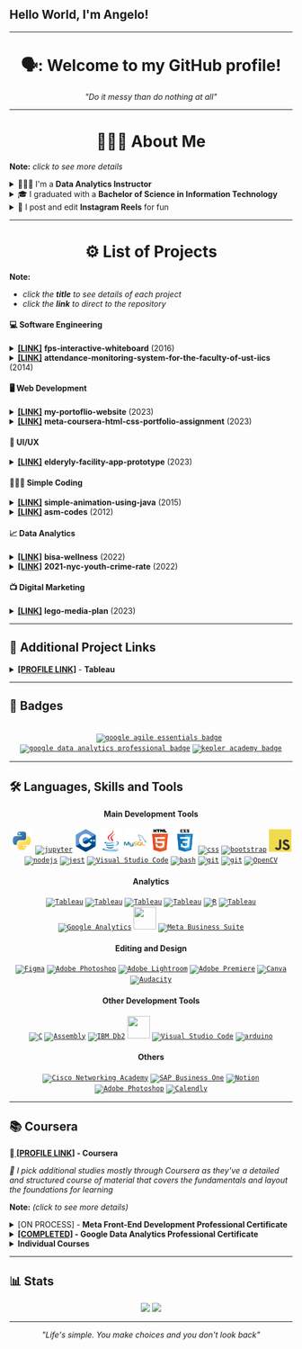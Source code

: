 ## Hello World, I'm Angelo!

<!-- <p><b>Update 09/20/23</b>: Most contribution count disappeared after changing the email</p> -->

---
<h1 align ="center"> 🗣️: Welcome to my GitHub profile! </h1>
<p align="center"><i>"Do it messy than do nothing at all"</i></p>
<!--<p align="center"><i>Prioritize iterative development over stagnation</i><p>-->

---
<h1 align="center">🙋🏻‍♂️ About Me</h1>

<p><b>Note:</b> <i> click to see more details</i></p>
<details> 
 <summary> 🧑🏻‍🏫 I'm a <b>Data Analytics Instructor</b></summary>
  
  * Working at <b>[COOP Careers](https://coopcareers.org)</b>, with its mission in <b>over</b>coming <b>under</b>employment through digital skills and peer connections
  * Facilitating workshops on the following:
    * Python
    * SQL
    * Tableau
    * Advanced Excel
    * Professional Networking

</details>
<details> 
 <summary>🎓 I graduated with a <b>Bachelor of Science in Information Technology</b></summary>
  
  * Graduated in the <b>[University of Santo Tomas](https://www.ust.edu.ph)</b>, Manila Philippines
  * Main Coursework: 
    * Software Engineering
    * Database Management
    * Computer Networks

</details>
<details> 
 <summary>📱 I post and edit <b>Instagram Reels</b> for fun</summary>

#### Top Reels I've created:
 * 🏖️ ["Bird's in Laguna Beach"](https://www.instagram.com/reel/CaFMwuQlk4V/?utm_source=ig_web_copy_link&igshid=MzRlODBiNWFlZA==)
 * 🌵 ["A visit to Joshua Tree National Park"](https://www.instagram.com/reel/CskRIVKL7i9/?utm_source=ig_web_copy_link&igshid=MzRlODBiNWFlZA==)
 * 🦋 ["Butterflies in Houston"](https://www.instagram.com/reel/CZIp_kbsPnt/?utm_source=ig_web_copy_link&igshid=MzRlODBiNWFlZA==)
 * 🏜️ ["Palmspring Paradise"](https://www.instagram.com/reel/Cs0G8a8v282/?utm_source=ig_web_copy_link&igshid=MzRlODBiNWFlZA==)
 * 🎡 ["Neon Lights at the Pier"](https://www.instagram.com/reel/Crp2_pcL0XN/?utm_source=ig_web_copy_link&igshid=MzRlODBiNWFlZA==)

</details>

---
<h1 align="center">⚙️ List of Projects</h1>
<b>Note:</b> 

* <i>click the <b>title</b> to see details of each project</i>
* <i>click the <b>link</b> to direct to the repository</i>


#### 💻 Software Engineering
<details> 
 <summary>
  <b><a href="https://github.com/angeloparayno/fps-interactive-whiteboard" target="_blank">[LINK]</a></b> <b>fps-interactive-whiteboard</b> (2016)
</summary>

* <b>Description:</b> An interactive learning platform on a Windows Environment acquiring 100% accuracy on body movement and color tracking using <i>Microsoft Kinect</i> and <i>C++</i>
* <b>Complexity:</b> ⭐️⭐️⭐️⭐️⭐️
* <b>Classification:</b> Thesis | Capstone (Group of 4)
* <b>Role:</b> Main Developer | Team Leader
* <b>Sub Project:</b> <b>[rgb-led-flashlights](https://github.com/angeloparayno/RGB-LED-Flashlights)</b> (2015)
  * <b>Description:</b> Built two customized flashlight by encoding the <i>C</i> program in an <i>8 bit Atmel IC</i> to produce the designed output of the circuit
  * <b>Complexity:</b> ⭐️⭐️⭐️

</details>
<details> 
 <summary>
  <b><a href="https://github.com/angeloparayno/attendance-monitoring-system-for-the-faculty-of-ust-iics" target="_blank">[LINK]</a></b> <b>attendance-monitoring-system-for-the-faculty-of-ust-iics</b> (2014)
 </summary>

* <b>Description:</b> A process re-engineering project for the attendance system using <i>Java</i> and <i>MySQL</i>
* <b>Complexity:</b> ⭐️⭐️⭐️⭐️⭐️
* <b>Classification:</b> Client Facing (Group of 4)
* <b>Role:</b> Project Manager

<p align="center"><i>Note: project documentation only</i></p>
 
</details>

#### 🖥️ Web Development
<details> 
 <summary>
  <b><a href="https://github.com/angeloparayno/my-portfolio-website" target="_blank">[LINK]</a></b> <b>my-portoflio-website</b> (2023)
</summary>

* <b>Description:</b> Designed a responsive and animated site using <i>HTML</i>, vanilla <i>CSS</i> with Flexbox and <i>JavaScript</i>
* <b>Complexity:</b> ⭐️⭐️⭐️
* <b>Classification:</b> Personal Project
* <b>Demo Link:</b> <a href="https://angeloparayno.github.io/my-portfolio-website" target="_blank">www.angeloparayno.com</a>
 
</details>
<details> 
 <summary>
  <b><a href="https://github.com/angeloparayno/meta-coursera-html-css-portfolio-assignment" target="_blank">[LINK]</a></b> <b>meta-coursera-html-css-portfolio-assignment</b> (2023)
</summary>

* <b>Description:</b> Designed a mobile responsive, static one page site using <i>HTML</i>, vanilla <i>CSS</i> with Flexbox
* <b>Complexity:</b> ⭐️
* <b>Classification:</b> Module Assignment
* <b>Demo Link:</b> <a href="https://angeloparayno.github.io/meta-coursera-html-css-portfolio-assignment" target="_blank">[via GitHub Pages]</a>
 
</details>

#### 🎨 UI/UX
<details> 
 <summary>
  <b><a href="https://github.com/angeloparayno/elderly-facility-app-prototype" target="_blank">[LINK]</a></b> <b>elderyly-facility-app-prototype</b> (2023)
</summary>

* <b>Description:</b> <i></i>
* <b>Complexity:</b> ⭐️⭐️⭐️
* <b>Classification:</b> 
* <b>Role:</b> UI/UX Researcher
 
</details>

#### 👨🏻‍💻 Simple Coding
<details> 
 <summary>
   <b><a href="https://github.com/angeloparayno/simple-animation-using-java" target="_blank">[LINK]</a></b> <b>simple-animation-using-java</b> (2015)
  </summary>

 * <b>Description:</b> A simple animation of an Anime character using pure <i>Java</i> with JFrame
 * <b>Complexity:</b> ⭐️⭐️⭐️
 * <b>Demo Link:</b> <a href="https://www.linkedin.com/posts/angeloparayno_an-old-project-from-my-treasure-box-simple-activity-7045579453598486528-rkgS?utm_source=share&utm_medium=member_desktop" target="_blank">[via LinkedIn]</a>
 
</details>
<details> 
 <summary>
  <b><a href="https://github.com/angeloparayno/asm-codes" target="_blank">[LINK]</a></b> <b>asm-codes</b> (2012)
</summary>
 
* <b>Description:</b> A list of simple <i>Assembly (ASM)</i> programs
* <b>Complexity:</b> ⭐️⭐️
* <b>Demo Link:</b> <a href="https://www.linkedin.com/posts/angeloparayno_after-all-the-ai-chatgpt-google-bard-activity-7044446734051147776-puxD/?utm_source=share&utm_medium=member_desktop" target="_blank">[via LinkedIn]</a>
 
</details>

#### 📈 Data Analytics
<details> 
 <summary>
  <b><a href="https://github.com/angeloparayno/bisa-wellness" target="_blank">[LINK]</a></b>
  <b>bisa-wellness</b> (2022)
 </summary>
 
 * <b>Description:</b> Analyzed social media data and provided digital marketing strategies aimed to solidify a successful product launch and market an eco-friendly and sustainable product, supplementing its current social media presence and business using <i>Meta, Business Suit</i>, <i>Tableau</i> and <i>Excel</i>
  * <b>Complexity:</b> ⭐️⭐️⭐️
  * <b>Classification</b> Client Facing (Group of 17)
  * <b>Role:</b> Project Manager | Social Media Analyst

</details>
<details> 
  <summary>
    <b><a href="https://github.com/angeloparayno/2021-nyc-youth-crime-rate" target="_blank">[LINK]</a></b> <b>2021-nyc-youth-crime-rate</b> (2022)
  </summary>
 
 * <b>Description:</b> Analyzed 2021 NYC Crime Rate through 150,000+ rows of data and correlated external studies on a mission of decreasing recidivism among the incarcerated youths (aged 25 & below) using <i>Python</i>, <i>Tableau</i> and <i>Excel</i>
 * <b>Complexity:</b> ⭐️⭐️
 * <b>Classification:</b> Case Study (Group of 5)
 * <b>Role:</b> Gender Demographics Analyst

</details>

#### 📺 Digital Marketing
<details> 
 <summary>
  <b><a href="https://github.com/angeloparayno/lego-media-plan" target="_blank">[LINK]</a></b> <b>lego-media-plan</b> (2023)
</summary>

* <b>Description:</b> <i>Created an annual budget allocation media plan in strategizing resource allocation through analyzation of the working marketing strategies and capitalizing the social media trends</i>
* <b>Complexity:</b> ⭐️
* <b>Classification:</b> Case Study for Kepler
* <b>Role:</b> Media Planner
 
</details>

---
## 🔗 Additional Project Links
<details> 
 <summary>
 <b><a href="https://public.tableau.com/app/profile/angeloparayno" target="_blank">[PROFILE LINK]</a></b> - <b>Tableau</b>
 </summary>
</details>

---
## 🪪 Badges 
<div align ="center">
    <code>
    <a href="https://career.skills.google/public_profiles/7baab628-436c-4aed-904a-b8bf377ad650/badges/4577418" title="Google Agile Essentials" target="_blank"><img src="https://cdn.qwiklabs.com/K0U8aJ6SmmsPDWm8KwM15fUFQl2WqL9P5Dd1oQrVbxo%3D" alt="google agile essentials badge" width="120" height="120"/></a></code>
    <code><a href="https://www.credly.com/badges/73479310-b809-45df-86ab-8935444ac76c/public_url" title="Google Data Analytics Professional" target="_blank"><img src="https://images.credly.com/size/680x680/images/d41de2b7-cbc2-47ec-bcf1-ebecbe83872f/GCC_badge_DA_1000x1000.png" alt="google data analytics professional badge" width="120" height="120"/></a></code>
    <code><a href="https://badgr.com/public/assertions/OJHpb5z4RrOJPuJ-q5SqmQ?identity__email=j.angelo.parayno@gmail.com" title="Kepler Academy Digital Marketing Graduate" target="_blank"><img src="https://media.badgr.com/uploads/badges/assertion-OJHpb5z4RrOJPuJ-q5SqmQ.png?versionId=aF_GxWAsBtgHJeLf0b__M.w1ItoX2mG." alt="kepler academy badge" width="120" height="120"/></a></code>
</div>

---
## 🛠 Languages, Skills and Tools

<div align="center"> 
    <h4>Main Development Tools</h4>
    <!-- Python -->
    <code><a href="https://www.python.org" title="Python" target="_blank"><img src="https://raw.githubusercontent.com/devicons/devicon/master/icons/python/python-original.svg" alt="python" width="40" height="40"/></a></code>
    <!-- Jupyter -->
    <code><a href="https://jupyter-notebook.readthedocs.io/en/stable/" title="Jupyter Notebook" target="_blank"><img src="https://avatars.githubusercontent.com/u/7388996?s=200&v=4" alt="jupyter" width="40" height="40"/></a></code>
    <!-- C++ --> 
    <code><a href="https://www.cplusplus.com" title="C++" target="_blank"><img src="https://raw.githubusercontent.com/devicons/devicon/master/icons/cplusplus/cplusplus-original.svg" alt="cplusplus" width="40" height="40"/></a></code>
    <!-- Java -->
    <code><a href="https://www.java.com" title="Java" target="_blank"><img src="https://raw.githubusercontent.com/devicons/devicon/master/icons/java/java-original.svg" alt="java" width="40" height="40"/></a></code>
    <!-- MySQL -->
    <code><a href="https://www.mysql.com/" title="MySQL" target="_blank"><img src="https://raw.githubusercontent.com/devicons/devicon/master/icons/mysql/mysql-original-wordmark.svg" alt="mysql" width="40" height="40"/></a></code>
    <!-- HTML5 -->
    <code><a href="https://developer.mozilla.org/en-US/docs/Web/HTML" title="HTML" target="_blank"><img src="https://raw.githubusercontent.com/github/explore/80688e429a7d4ef2fca1e82350fe8e3517d3494d/topics/html/html.png" alt="html" width="40" height="40"/></a></code>
    <!-- CSS3 -->
    <code><a href="https://developer.mozilla.org/en-US/docs/Web/CSS" title="CSS" target="_blank"><img src="https://raw.githubusercontent.com/github/explore/80688e429a7d4ef2fca1e82350fe8e3517d3494d/topics/css/css.png" alt="css" width="40" height="40"/></a></code>
    <!-- SASS -->
    <code><a href="https://sass-lang.com" title="SASS" target="_blank"><img src="https://upload.wikimedia.org/wikipedia/commons/thumb/9/96/Sass_Logo_Color.svg/1024px-Sass_Logo_Color.svg.png?20150315202757" alt="css" width="40" height="40"/></a></code>
    <!-- Bootstrap -->
    <code><a href="https://getbootstrap.com/" title="Bootstrap" target="_blank"><img src="https://getbootstrap.com/docs/5.2/assets/brand/bootstrap-logo-shadow.png" alt="bootstrap" width="40" height="40"/></a></code>
    <!-- JavaScript -->
    <code><a href="https://www.javascript.com/" title="JavaScript" target="_blank"><img src="https://raw.githubusercontent.com/github/explore/80688e429a7d4ef2fca1e82350fe8e3517d3494d/topics/javascript/javascript.png" alt="javascript" width="40" height="40"/></a></code>
    <!-- Node.JS -->
    <code><a href="https://nodejs.org/en/about" target="_blank" rel="noreferrer"><img src="https://images.g2crowd.com/uploads/product/image/large_detail/large_detail_f0b606abb6d19089febc9faeeba5bc05/nodejs-development-services.png" alt="nodejs" width="40" height="40"/></a></code>
    <!-- React -->
    <!--
    <code><a href="https://reactjs.org/" title="React" target="_blank"><img src="https://raw.githubusercontent.com/github/explore/80688e429a7d4ef2fca1e82350fe8e3517d3494d/topics/react/react.png" alt="react" width="40" height="40"/></a></code>
    -->
    <!-- Jest -->
    <code><a href="https://jestjs.io" target="_blank" rel="noreferrer"><img src="https://www.vectorlogo.zone/logos/jestjsio/jestjsio-icon.svg" alt="jest" width="40" height="40"/></a></code>
    <!-- VSCode -->
    <code><a href="https://code.visualstudio.com/" target="_blank" rel="noreferrer"><img src="https://cdn.worldvectorlogo.com/logos/visual-studio-code-1.svg" alt="Visual Studio Code" width="40" height="40"/></a></code>
    <!-- Bash -->
    <code><a href="https://www.gnu.org/software/bash/" target="_blank" rel="noreferrer"><img src="https://upload.wikimedia.org/wikipedia/commons/thumb/4/4b/Bash_Logo_Colored.svg/2048px-Bash_Logo_Colored.svg.png" alt="bash" width="40" height="40"/></a></code>
    <!-- GitHub -->
    <code><a href="https://github.com" title="Git" target="_blank"><img src="https://github.githubassets.com/images/modules/logos_page/GitHub-Mark.png" alt="git" width="40" height="40"/></a></code>
    <!-- Git -->
    <code><a href="https://git-scm.com/" title="Git" target="_blank"><img src="https://www.vectorlogo.zone/logos/git-scm/git-scm-icon.svg" alt="git" width="40" height="40"/></a></code>
    <!-- OpenCV -->
    <code><a href="https://opencv.org/" target="_blank" rel="noreferrer"><img src="https://opencv.org/wp-content/uploads/2020/07/OpenCV_logo_no_text-1.svg" alt="OpenCV" width="40" height="40"/></a></code>
    <h4>Analytics</h4>
    <!-- Excel -->
    <code><a href="https://www.microsoft.com/en-us/microsoft-365/excel" target="_blank" rel="noreferrer"><img src="https://upload.wikimedia.org/wikipedia/commons/thumb/3/34/Microsoft_Office_Excel_%282019–present%29.svg/2203px-Microsoft_Office_Excel_%282019–present%29.svg.png" alt="Tableau" width="40" height="40"/></a></code>
    <!-- Tableau -->
    <code><a href="https://www.tableau.com/" target="_blank" rel="noreferrer"><img src="https://cdn.worldvectorlogo.com/logos/tableau-software.svg" alt="Tableau" width="40" height="40"/></a></code>
    <!-- Pandas -->
    <code><a href="https://pandas.pydata.org" target="_blank" rel="noreferrer"><img src="https://upload.wikimedia.org/wikipedia/commons/thumb/2/22/Pandas_mark.svg/449px-Pandas_mark.svg.png?20200210000431" alt="Tableau" width="40" height="40"/></a></code>
    <!-- Matplotlib -->
    <code><a href="https://matplotlib.org" target="_blank" rel="noreferrer"><img src="https://upload.wikimedia.org/wikipedia/commons/thumb/0/01/Created_with_Matplotlib-logo.svg/2048px-Created_with_Matplotlib-logo.svg.png" alt="Tableau" width="40" height="40"/></a></code>
    <!-- R -->
    <code><a href="https://www.r-project.org/" target="_blank" rel="noreferrer"><img src="https://www.r-project.org/logo/Rlogo.svg" alt="R" width="40" height="40"/></a></code>
    <!-- Looker Studio -->
    <code><a href="https://cloud.google.com/looker-studio" target="_blank" rel="noreferrer"><img src="https://encrypted-tbn0.gstatic.com/images?q=tbn:ANd9GcQDYyo97CnJmL82j7uw02EA8oPGd6-rF5W_2TCUQYRO&s" alt="Tableau" width="40" height="40"/></a></code>
    <!-- Google Analytics -->
    <code><a href="https://analytics.google.com/" target="_blank" rel="noreferrer"><img src="https://cdn.worldvectorlogo.com/logos/google-analytics-3.svg" alt="Google Analytics" width="40" height="40"/></a></code>
    <!-- Google Ads -->
    <code><a href="https://ads.google.com/" target="_blank" rel="noreferrer"><img src="https://cdn.icon-icons.com/icons2/2699/PNG/512/google_ads_logo_icon_171064.png" width="40" height="40"/></a></code>
    <!-- Meta Business Suite -->
    <code><a href="https://business.facebook.com" target="_blank" rel="noreferrer"><img src="https://1000logos.net/wp-content/uploads/2021/10/logo-Meta.png" alt="Meta Business Suite" width="40" height="40"/></a></code>
    <h4 align="center">Editing and Design</h4>
    <!-- Adobe Photoshop -->
    <code><a href="https://www.figma.com/about/" target="_blank" rel="noreferrer"><img src="https://upload.wikimedia.org/wikipedia/commons/thumb/3/33/Figma-logo.svg/400px-Figma-logo.svg.png?20190122211436" alt="Figma" width="40" height="40"/></a></code>
    <!-- Adobe Photoshop -->
    <code><a href="https://www.adobe.com/products/photoshop.html" target="_blank" rel="noreferrer"><img src="https://upload.wikimedia.org/wikipedia/commons/thumb/a/af/Adobe_Photoshop_CC_icon.svg/1920px-Adobe_Photoshop_CC_icon.svg.png" alt="Adobe Photoshop" width="40" height="40"/></a></code>
    <!-- Adobe LightRoom -->
    <code><a href="https://lightroom.adobe.com" target="_blank" rel="noreferrer"><img src="https://upload.wikimedia.org/wikipedia/commons/thumb/b/b6/Adobe_Photoshop_Lightroom_CC_logo.svg/1024px-Adobe_Photoshop_Lightroom_CC_logo.svg.png?20200616120137" alt="Adobe Lightroom" width="40" height="40"/></a></code>
    <!-- Adobe Premiere -->
    <code><a href="https://www.adobe.com/products/premiere.html" target="_blank" rel="noreferrer"><img src="https://logodownload.org/wp-content/uploads/2019/10/adobe-premiere-pro-logo-1-1.png" alt="Adobe Premiere" width="40" height="40"/></a></code>
    <!-- Canva -->
    <code><a href="https://www.canva.com/" target="_blank" rel="noreferrer"><img src="https://upload.wikimedia.org/wikipedia/commons/thumb/0/08/Canva_icon_2021.svg/1200px-Canva_icon_2021.svg.png?20220821125247" alt="Canva" width="40" height="40"/></a></code>
    <!-- Audacity -->
    <code><a href="https://www.audacityteam.org" target="_blank" rel="noreferrer"><img src="https://upload.wikimedia.org/wikipedia/commons/thumb/f/f6/Audacity_Logo.svg/128px-Audacity_Logo.svg.png?20121030013421" alt="Audacity" width="40" height="40"/></a></code>
    <h4>Other Development Tools</h4>
    <!-- C -->
    <code><a href="https://www.cprogramming.com" title="C" target="_blank"><img src="https://www.techbaz.org/Course/img/c-logo.png" alt="C" width="40" height="40"/></a></code>
    <!-- Assembly -->
    <code><a href="https://en.wikipedia.org/wiki/Assembly_language" target="_blank" rel="noreferrer"><img src="https://play-lh.googleusercontent.com/YrY5n418F1joskaaIE1ou8991mmdEaTR66Mr8fHwuRGIkE9ZSnHeiJc-BcUoeU4dhNZl" alt="Assembly" width="40" height="40"/></a></code>
    <!-- DB2 -->
    <code><a href="https://www.ibm.com/analytics/db2" target="_blank" rel="noreferrer"><img src="https://d22e4d61ky6061.cloudfront.net/sites/default/files/IBM%20DB2_1.png" alt="IBM Db2" width="40" height="40"/></a></code>
    <!-- NetBeans -->
    <code><a href="https://netbeans.apache.org" target="_blank" rel="noreferrer"><img src="https://upload.wikimedia.org/wikipedia/commons/thumb/9/98/Apache_NetBeans_Logo.svg/888px-Apache_NetBeans_Logo.svg.png?20180920122700" width="40" height="40"/></a></code>
    <!-- Ecclipse -->
    <code><a href="https://www.eclipse.org" target="_blank" rel="noreferrer"><img src="https://cdn.freebiesupply.com/logos/large/2x/eclipse-11-logo-png-transparent.png" alt="Visual Studio Code" width="40" height="40"/></a></code>
    <!-- Arduino -->
    <code><a href="https://www.arduino.cc/" target="_blank" rel="noreferrer"><img src="https://cdn.worldvectorlogo.com/logos/arduino-1.svg" alt="arduino" width="40" height="40"/></a></code>   
    <!----- Analytics ----->
    <h4>Others</h4>
    <!-- Cisco Networking Academy -->
    <code><a href="https://www.netacad.com" target="_blank" rel="noreferrer"><img src="https://upload.wikimedia.org/wikipedia/commons/thumb/e/e0/Cisco_academy_logo.svg/360px-Cisco_academy_logo.svg.png?20120812062947" alt="Cisco Networking Academy" width="40" height="40"/></a></code>
    <!-- SAP Business One -->
    <code><a href="https://www.sap.com/products/erp/business-one.html" target="_blank" rel="noreferrer"><img src="https://yt3.ggpht.com/ytc/AAUvwnjpd7RqxTRyW1lSC1QOmCcGd7KIY1b-wY4_DNNgNw=s900-c-k-c0x00ffffff-no-rj" alt="SAP Business One" width="40" height="40"/></a></code>
    <!-- Notion -->
    <code><a href="https://www.notion.so/product?utm_source=google&utm_campaign=2075789710&utm_medium=80211061601&utm_content=500427479647&utm_term=notion&targetid=kwd-312974742&gclid=EAIaIQobChMIkIWt9riPgAMVvzrUAR0jSAzuEAAYASAAEgKB9_D_BwE" target="_blank" rel="noreferrer"><img src="https://upload.wikimedia.org/wikipedia/commons/4/45/Notion_app_logo.png" alt="Notion" width="40" height="40"/></a></code>
    <!-- ChatGPT -->
    <code><a href="https://chat.openai.com/auth/login" target="_blank" rel="noreferrer"><img src="https://upload.wikimedia.org/wikipedia/commons/thumb/0/04/ChatGPT_logo.svg/1920px-ChatGPT_logo.svg.png" alt="Adobe Photoshop" width="40" height="40"/></a></code>
    <!-- Calendly -->
    <code><a href="https://calendly.com" target="_blank" rel="noreferrer"><img src="https://logosandtypes.com/wp-content/uploads/2022/09/calendly.svg" alt="Calendly" width="40" height="40"/></a></code>
    
</div>

---
## 📚 Coursera
<p>🔗<b><a href="//www.coursera.org/account/accomplishments/certificate/QURVUCK7G37Y"> [PROFILE LINK]</a> - Coursera</b></p>

<p><i> 📖 I pick additional studies mostly through Coursera as they've a detailed and structured course of material that covers the fundamentals and layout the foundations for learning</i><p>

<b>Note:</b> <i> (click to see more details)</i>
<details> 
 <summary>[ON PROCESS] - <b>Meta Front-End Development Professional Certificate</b></summary>
 
1. ✅ [Introduction to Front-End Development](https://www.coursera.org/account/accomplishments/certificate/QURVUCK7G37Y)
2. ✅ [Programming with Javascript](https://www.coursera.org/account/accomplishments/certificate/FWDSV4RNCJ67)
3. ✅ [Version Control](https://www.coursera.org/account/accomplishments/certificate/WNU4JFBKA5YB)
4. ✅ [HTML and CSS in Depth](https://www.coursera.org/account/accomplishments/certificate/AXHNGPKXLRTD)
5. ❌ [React Basics](#)
6. ❌ [Advanced React](#)
7. ❌ [Principles of UX/UI Design](#)
8. ❌ [Front-End Developer Capstone](#)
9. ❌ [Coding Interview Preperation](#)


</details>
<details> 
 <summary><b><a href="https://www.coursera.org/account/accomplishments/specialization/certificate/BXA36D4YEHXV" target="_blank">[COMPLETED]</a></b><b> - Google Data Analytics Professional Certificate</b></summary>
 
1. ✅ [Foundations Data, Data, Everywhere](https://www.coursera.org/account/accomplishments/certificate/QGS2M3H5U6WY)
2. ✅ [Ask Questions to Make Data-Driven Decisions](https://www.coursera.org/account/accomplishments/certificate/76284BBDVPCF)
3. ✅ [Prepare Data for Exploration](https://www.coursera.org/account/accomplishments/certificate/V4FSJARED6PH)
4. ✅ [Process Data from Dirty to Clean](https://www.coursera.org/account/accomplishments/certificate/6QS6QCTVWSXY)
5. ✅ [Analyze Data to Answer Questions](https://www.coursera.org/account/accomplishments/certificate/AUEDTK7TDGR2)
6. ✅ [Share Data Through the Art of Visualization](https://www.coursera.org/account/accomplishments/certificate/2J62G44XE428)
7. ✅ [Data Analysis with R Programming](https://www.coursera.org/account/accomplishments/certificate/DM4SN8DP3AMF)
8. ✅ [Google Data Analytics Capstone: Complete a Case Study](https://www.coursera.org/account/accomplishments/certificate/RJPF5A56X3Z4)

</details>
<details> 
 <summary><b>Individual Courses</b></summary>

 - ✅ [Crash Course on Python](https://www.coursera.org/account/accomplishments/certificate/ZY4RQ29J2XDY)
 - ✅ [Foundations of Data Science](https://www.coursera.org/account/accomplishments/certificate/LEN2R7RJM5AS)
 - ✅ [Foundations of Cybersecurity](https://www.coursera.org/account/accomplishments/certificate/5BYMFVUBZ6XT)
 - ✅ [Foundations of Project Management](https://www.coursera.org/account/accomplishments/certificate/7RLQZLNFG467)

</details>

---
## 📊 Stats

<div align="center">
  <img width="50%" src="https://github-readme-stats.vercel.app/api?username=angeloparayno&show_icons=true&hide_border=true&show_owner=true&title_color=ff6e96&theme=onedark&layout=compact">
  <img width="38%" src="https://github-readme-stats.vercel.app/api/top-langs/?username=angeloparayno&theme=onedark&custom_title=streak-stats&hide_border=true&layout=compact">
</div>

---
<p align="center"><i>"Life's simple. You make choices and you don't look back"</i></p>